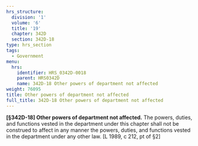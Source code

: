 ```yaml
---
hrs_structure:
  division: '1'
  volume: '6'
  title: '19'
  chapter: 342D
  section: 342D-18
type: hrs_section
tags:
  - Government
menu:
  hrs:
    identifier: HRS_0342D-0018
    parent: HRS0342D
    name: 342D-18 Other powers of department not affected
weight: 76095
title: Other powers of department not affected
full_title: 342D-18 Other powers of department not affected
---
```

**[§342D-18] Other powers of department not affected.** The powers, duties, and functions vested in the department under this chapter shall not be construed to affect in any manner the powers, duties, and functions vested in the department under any other law. [L 1989, c 212, pt of §2]